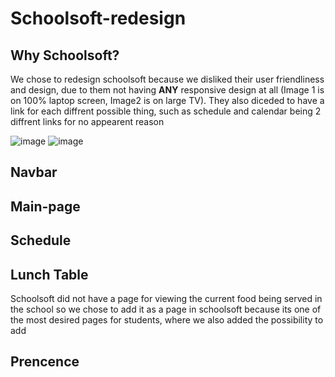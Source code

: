 # Schoolsoft-redesign


## Why Schoolsoft?
  We chose to redesign schoolsoft because we disliked their user friendliness and design, due to them not having **ANY** responsive design at all (Image 1 is on 100% laptop screen, Image2 is on large TV).
  They also diceded to have a link for each diffrent possible thing, such as schedule and calendar being 2 diffrent links for no appearent reason

  ![image](https://github.com/MyNameJaeff/Schoolsoft-redesign/assets/90324303/5beed31d-c2ec-4724-ad23-3c58c17dca13)
  ![image](https://github.com/MyNameJaeff/Schoolsoft-redesign/assets/90324303/051e48c9-bf9c-472d-b6d4-cc3a23d29c4d)

## Navbar

## Main-page

## Schedule

## Lunch Table
  Schoolsoft did not have a page for viewing the current food being served in the school so we chose to add it as a page in schoolsoft because its one of the most desired pages for students, where we also added the possibility to add 
## Prencence
